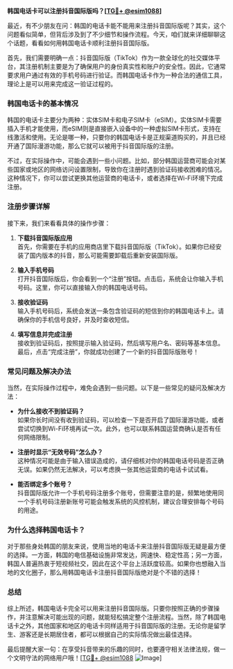 **韩国电话卡可以注册抖音国际版吗？[[TG💪+ @esim1088](https://t.me/s/esim1088)]**

最近，有不少朋友在问：韩国的电话卡能不能用来注册抖音国际版呢？其实，这个问题看似简单，但背后涉及到了不少细节和操作流程。今天，咱们就来详细聊聊这个话题，看看如何用韩国电话卡顺利注册抖音国际版。

首先，我们需要明确一点：抖音国际版（TikTok）作为一款全球化的社交媒体平台，其注册机制主要是为了确保用户的身份真实性和账户的安全性。因此，它通常要求用户通过有效的手机号码进行验证。而韩国电话卡作为一种合法的通信工具，理论上是可以用来完成这一验证过程的。

### **韩国电话卡的基本情况**

韩国的电话卡主要分为两种：实体SIM卡和电子SIM卡（eSIM）。实体SIM卡需要插入手机才能使用，而eSIM则是直接嵌入设备中的一种虚拟SIM卡形式，支持在线激活和使用。无论是哪一种，只要你的韩国电话卡是正规渠道购买的，并且已经开通了国际漫游功能，那么它就可以被用于抖音国际版的注册。

不过，在实际操作中，可能会遇到一些小问题。比如，部分韩国运营商可能会对某些国家或地区的网络访问设置限制，导致你在注册时遇到验证码接收困难的情况。这种情况下，你可以尝试更换其他运营商的电话卡，或者选择在Wi-Fi环境下完成注册。

### **注册步骤详解**

接下来，我们来看看具体的操作步骤：

1. **下载抖音国际版应用**  
   首先，你需要在手机的应用商店里下载抖音国际版（TikTok）。如果你已经安装了国内版本的抖音，那么可能需要卸载后重新安装国际版。

2. **输入手机号码**  
   打开抖音国际版后，你会看到一个“注册”按钮。点击后，系统会让你输入手机号码。这里，你可以直接输入你的韩国电话号码。

3. **接收验证码**  
   输入手机号码后，系统会发送一条包含验证码的短信到你的韩国电话卡上。请确保你的手机信号良好，并及时查收短信。

4. **填写信息并完成注册**  
   接收到验证码后，按照提示输入验证码，然后填写用户名、密码等基本信息。最后，点击“完成注册”，你就成功创建了一个新的抖音国际版账号！

### **常见问题及解决办法**

当然，在实际操作过程中，难免会遇到一些问题。以下是一些常见的疑问及解决方法：

- **为什么接收不到验证码？**  
  如果你长时间没有收到验证码，可以检查一下是否开启了国际漫游功能，或者尝试切换到Wi-Fi环境再试一次。此外，也可以联系韩国运营商确认是否有任何网络限制。

- **注册时显示“无效号码”怎么办？**  
  这种情况可能是由于输入错误造成的，请仔细核对你的韩国电话号码是否正确无误。如果仍然无法解决，可以考虑换一张其他运营商的电话卡试试看。

- **能否绑定多个账号？**  
  抖音国际版允许一个手机号码注册多个账号，但需要注意的是，频繁地使用同一个手机号码注册新账号可能会触发系统的风控机制，建议合理安排每个号码的用途。

### **为什么选择韩国电话卡？**

对于那些身处韩国的朋友来说，使用当地的电话卡来注册抖音国际版无疑是最方便的选择。一方面，韩国的电信基础设施非常发达，网速快、稳定性高；另一方面，韩国人普遍热衷于短视频社交，因此在这个平台上活跃度较高。如果你也想融入当地的文化圈子，那么用韩国电话卡注册抖音国际版绝对是个不错的选择！

### **总结**

综上所述，韩国电话卡完全可以用来注册抖音国际版。只要你按照正确的步骤操作，并注意解决可能出现的问题，就能轻松搞定整个注册流程。当然，除了韩国电话卡之外，其他国家和地区的电话卡同样适用于抖音国际版的注册。无论你是留学生、游客还是长期居住者，都可以根据自己的实际情况做出最佳选择。

最后提醒大家一句：在享受抖音带来的乐趣的同时，也要遵守相关法律法规，做一个文明守法的网络用户哦！[[TG💪+ @esim1088](https://t.me/s/esim1088) ![Image](https://i.postimg.cc/4NQfJmqS/Snipaste-2025-05-13-00-14-12.png)]